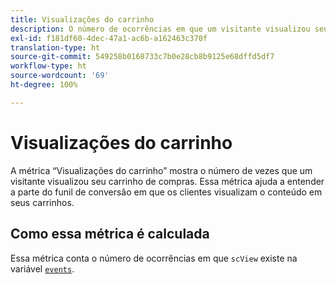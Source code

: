 ```yaml
---
title: Visualizações do carrinho
description: O número de ocorrências em que um visitante visualizou seu carrinho.
exl-id: f181df60-4dec-47a1-ac6b-a162463c370f
translation-type: ht
source-git-commit: 549258b0168733c7b0e28cb8b9125e68dffd5df7
workflow-type: ht
source-wordcount: '69'
ht-degree: 100%

---
```


# Visualizações do carrinho

A métrica “Visualizações do carrinho” mostra o número de vezes que um visitante visualizou seu carrinho de compras. Essa métrica ajuda a entender a parte do funil de conversão em que os clientes visualizam o conteúdo em seus carrinhos.

## Como essa métrica é calculada

Essa métrica conta o número de ocorrências em que `scView` existe na variável [`events`](/help/implement/vars/page-vars/events/events-overview.md).
